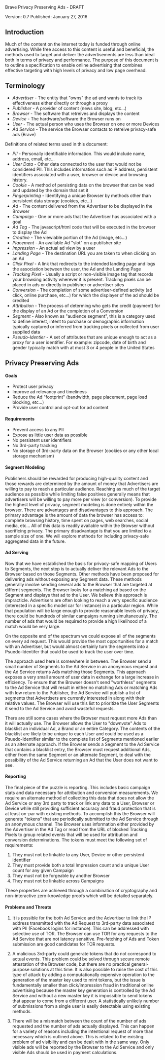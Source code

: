 Brave Privacy Preserving Ads - DRAFT

Version: 0.7
Published: January 27, 2016

## Introduction

Much of the content on the internet today is funded through online advertising. While free access to this content is useful and beneficial, the methods used to target and deliver the advertisements are less than ideal both in terms of privacy and performance. The purpose of this document is to outline a specification to enable online advertising that combines effective targeting with high levels of privacy and low page overhead.

## Terminology

- *Advertiser* - The entity that "owns" the ad and wants to track its effectiveness either directly or through a proxy
- *Publisher* - A provider of content (news site, blog, etc...)
- *Browser* - The software that retreives and displays the content
- *Device* - The hardware/software the Browser runs on
- *User* - The actual person who uses the Browser on one or more Devices
- *Ad Service* - The service the Browser contacts to retreive privacy-safe ads (Brave)

Definitions of related terms used in this document:

- *PII* - Personally identifiable information. This would include name, address, email, etc...
- *User Data* - Other data connected to the user that would not be considered PII. This includes information such as IP address, persistent identifiers associated with a user, browser or device and browsing history.
- *Cookie* - A method of persisting data on the browser that can be read and updated by the domain that set it
- *Fingerprinting* - Identifying a unique Browser by methods other than persistent data storage (cookies, etc...)
- *Ad* - The content delivered from the Advertiser to be displayed in the Browser
- *Campaign* - One or more ads that the Advertiser has associated with a goal
- *Ad Tag* - The javascript/html code that will be executed in the browser to display the Ad
- *Creative* - The viewiable portion of the Ad (image, etc...)
- *Placement* - An available Ad "slot" on a publisher site
- *Impression* - An actual ad view by a user
- *Landing Page* - The destination URL you are taken to when clicking on an Ad
- *Click Pixel* - A link that redirects to the intended landing page and logs the association between the user, the Ad and the Landing Page
- *Tracking Pixel* - Usually a script or non-visible image tag that records your browsing activity wherever it is present. Tracking pixels can be placed in ads or directly in publisher or advertiser sites
- *Conversion* - The completion of some advertiser-defined activity (ad click, online purchase, etc...) for which the displayer of the ad should be credited
- *Attribution* - The process of determing who gets the credit (payment) for the display of an Ad or the completion of a Conversion
- *Segment* - Also known as "audience segment", this is a category used to define interest, intent to purchase or demographic information typically captured or inferred from tracking pixels or collected from user supplied data
- *Pseudo-Identier* - A set of attributes that are unique enough to act as a proxy for a user identifier. For example: zipcode, date of birth and gender typically match with at most 3 or 4 people in the United States

## Privacy Preserving Ads

#### Goals

- Protect user privacy
- Improve ad relevancy and timeliness
- Reduce the Ad "footprint" (bandwidth, page placement, page load blocking, etc...)
- Provide user control and opt-out for ad content

#### Requirements

- Prevent access to any PII
- Expose as little user data as possible
- No persistent user identifiers
- No 3rd-party tracking
- No storage of 3rd-party data on the Browser (cookies or any other local storage mechanism)

#### Segment Modeling

Publishers should be rewarded for producing high-quality content and those rewards are determined by the amount of money that Advertisers are willing to pay to reach a particular audience. Reaching as much of the target audience as possible while limiting false positives generally means that advertisers will be willing to pay more per view (or conversion). To provide the highest level of privacy, segment modeling is done entirely within the browser. There are advantages and disadvantages to this approach. The primary advantage is the amount of data the browser has access to: complete browsing history, time spent on pages, web searches, social media, etc... All of this data is readily available within the Browser without sacrificing privacy. The primary disadvantage is that you are limited to a sample size of one. We will explore methods for including privacy-safe aggregated data in the future.

#### Ad Serving

Now that we have established the basis for privacy-safe mapping of Users to Segments, the next step is to actually deliver the relevant Ads to the Browser based on those Segments. Other methods have been proposed for delivering ads without exposing any Segment data. These methods generally involve sending several ads to the Browser that are targeted at differnt segments. The Browser looks for a matching ad based on the Segment and displays that ad to the User. We believe this approach is impracticle. Advertisers are often looking to reach a very specific audience (interested in a specific model car for instance) in a particular region. While that population will be large enough to provide reasonable levels of privacy, there could be hundreds of similar campaigns running simultaneously. The number of ads that would be required to provide a high likelihood of a match would be very large.

On the opposite end of the spectrum we could expose all of the segments on every ad request. This would provide the most opportunities for a match with an Advertiser, but would almost certainly turn the segments into a Psuedo-Identifer that could be used to track the user over time.

The approach used here is somewhere in between. The Browser send a small number of Segments to the Ad Service in an anonymous request and the Ad Service returns Ads matching those Segments. This approach exposes a very small amount of user data in exhange for a large increase in efficiency. To ensure that the Browser doesn't send "worthless" segments to the Ad Service that will result in either no matching Ads or matching Ads with low return to the Publisher, the Ad Service will publish a list of segments that Advertisers are currently interested in along with their relative values. The Browser will use this list to prioritize the User Segments it send to the Ad Service and avoid wasteful requests.

There are still some cases where the Browser must request more Ads than it will actually use. The Browser allows the User to "downvote" Ads to blacklist an individual Ad, a Brand or an entire Category. The contents of the blacklist are likely to be unique to each User and could be used as a Psuedo-Identifier similar to the complete list of Segments mentioned earlier as an alternate approach. If the Browser sends a Segment to the Ad Service that contains a blacklist entry, the Browser must request additional Ads, either from the same Segment or an alternate Segment, to deal with the possibility of the Ad Service returning an Ad that the User does not want to see.

#### Reporting

The final piece of the puzzle is reporting. This includes basic campaign stats and data necessary for attribution and conversion measurements. We require an alternate method of collecting this data that does not allow the Ad Service or any 3rd party to track or link any data to a User, Browser or Device while still providing sufficient accuracy and fraud protection that is at least on-par with existing methods. To accomplish this the Browser will generate "tokens" that are periodically submitted to the Ad Service through an anonymous channel. The Browser uses information either provided by the Advertiser in the Ad Tag or read from the URL of blocked Tracking Pixels to group related events that will be used for attribution and conversion determinations. The tokens must meet the following set of requirements:

1. They must not be linkable to any User, Device or other persistent identifier
2. They must provide both a total Impression count and a unique User count for any given Campaign
3. They must not be forgeable by another Browser
4. They must not be linkable across Campaigns

These properties are achieved through a combination of cryptography and non-interactive zero-knowledge proofs which will be detailed separately.

#### Problems and Threats

1. It is possible for the both Ad Service and the Advertiser to link the IP address transmitted with the Ad Request to 3rd-party data associated with PII (Facebook logins for instance). This can be addressed with selective use of TOR. The Browser can use TOR for any requests to the Ad Service that are not latency sensitive. Pre-fetching of Ads and Token submission are good candidates for TOR requests.

2. A malicious 3rd-party could generate tokens that do not correspond to actual events. This problem could be solved through secure remote attestation of the Browser code, but there are no practical general-purpose solutions at this time. It is also possible to raise the cost of this type of attack by adding a computationally expensive operation to the generation of the master key used to mint tokens, but the issue is fundamentally smaller than click/impression fraud in traditional online advertising because the master key generation is controlled by the Ad Service and without a new master key it is impossible to send tokens that appear to come from a different user. A statistically unlikely number of submissions from a single user is easily detectable using existing methods.

3. There will be a mismatch between the count of the number of ads requested and the number of ads actually displayed. This can happen for a variety of reasons including the intentional request of more than necessary which is outlined above. This is related to the existing problem of ad visibility and can be dealt with in the same way. Only visible ads will be reported by the Browser to the Ad Service and only visible Ads should be used in payment calculations.

